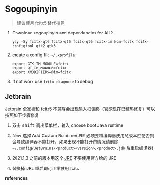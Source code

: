 # Sogoupinyin

> 建议使用 fcitx5 替代搜狗

1. Download sogoupinyin and dependencies for AUR

   ```
   yay -Sy fcitx-qt4 fcitx-qt5 fcitx-qt6 fcitx-im kcm-fcitx fcitx-configtool gtk2 gtk3 
   ```
   
2. create a config file `~/.xprofile`

   ```
   export GTK_IM_MODULE=fcitx
   export QT_IM_MODULE=fcitx
   export XMODIFIERS=@im=fcitx
   ```

3. If not work use `fcitx-diagnose` to debug

## Jetbrain

Jetbrain 全家桶和 fcitx5 不兼容会出现输入框偏移（官网现在已经热修复）可以按照如下步骤修复

1. 双击 <kbd>shift</kbd> 调出菜单栏，输入 choose boot Java runtime

2. New 选择 Add Custom Rumtime(JRE 必须要和编译器使用的版本匹配否则会导致编译器不能打开，如果出现不能打开的情况请删除`~/.config/JetBrains/<product><version>/<product>.jdk` 后重启编译器)

3. 2021.1.3 之前的版本用这个 [JRE](https://github.com/RikudouPatrickstar/JetBrainsRuntime-for-Linux-x64/releases/download/202110301849/jbr-linux-x64-202110301849.zip) 不要使用官方给的 JRE

4. 替换掉 JRE 重启即可正常使用 fcitx

**references**

[^1]:https://wiki.archlinux.org/title/Fcitx
[^2]:https://youtrack.jetbrains.com/issue/JBR-2460/Wrong-position-of-input-window-and-no-input-preview-with-fcitx-and-ubuntu-13.04
[^3]:https://blog.csdn.net/lxyoucan/article/details/123289253
[^4]:https://stackoverflow.com/questions/72067909/intellij-idea-doesnt-start-on-ubuntu-after-change-the-boot-java-runtime

